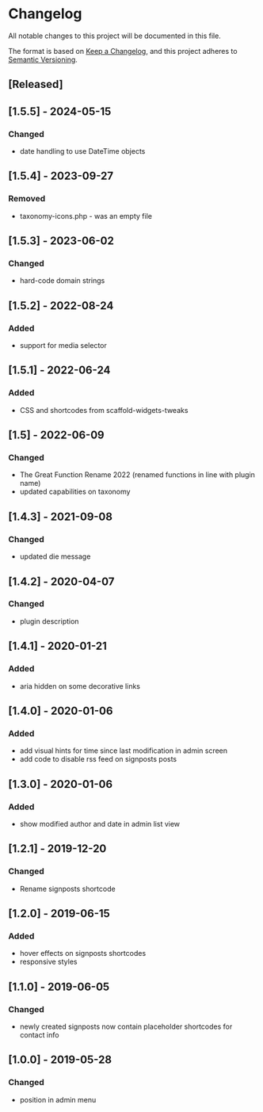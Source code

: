 # Changelog
All notable changes to this project will be documented in this file.

The format is based on [Keep a Changelog](https://keepachangelog.com/en/1.0.0/),
and this project adheres to [Semantic Versioning](https://semver.org/spec/v2.0.0.html).

## [Released]

## [1.5.5] - 2024-05-15
### Changed
- date handling to use DateTime objects

## [1.5.4] - 2023-09-27
### Removed
- taxonomy-icons.php - was an empty file

## [1.5.3] - 2023-06-02
### Changed
- hard-code domain strings

## [1.5.2] - 2022-08-24
### Added
- support for media selector

## [1.5.1] - 2022-06-24
### Added
- CSS and shortcodes from scaffold-widgets-tweaks

## [1.5] - 2022-06-09
### Changed
- The Great Function Rename 2022 (renamed functions in line with plugin name)
- updated capabilities on taxonomy

## [1.4.3] - 2021-09-08
### Changed
- updated die message

## [1.4.2] - 2020-04-07
### Changed
- plugin description

## [1.4.1] - 2020-01-21
### Added
- aria hidden on some decorative links

## [1.4.0] - 2020-01-06
### Added
- add visual hints for time since last modification in admin screen
- add code to disable rss feed on signposts posts

## [1.3.0] - 2020-01-06
### Added
- show modified author and date in admin list view

## [1.2.1] - 2019-12-20
### Changed
- Rename signposts shortcode

## [1.2.0] - 2019-06-15
### Added
- hover effects on signposts shortcodes
- responsive styles

## [1.1.0] - 2019-06-05
### Changed
- newly created signposts now contain placeholder shortcodes for contact info

## [1.0.0] - 2019-05-28
### Changed
- position in admin menu

